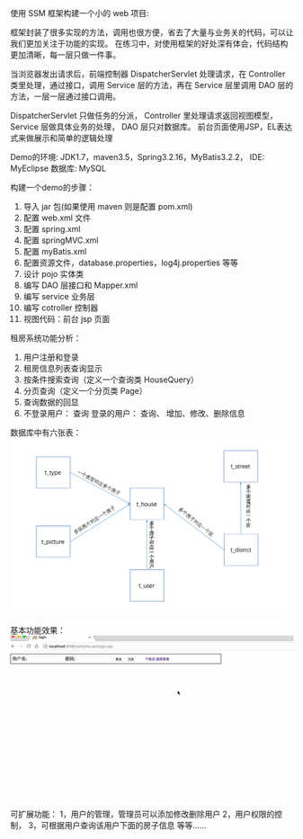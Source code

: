 使用 SSM 框架构建一个小的 web 项目:

框架封装了很多实现的方法，调用也很方便，省去了大量与业务关的代码，可以让我们更加关注于功能的实现。
在练习中，对使用框架的好处深有体会，代码结构更加清晰，每一层只做一件事。

当浏览器发出请求后，前端控制器 DispatcherServlet 处理请求，在 Controller 类里处理，通过接口，调用 Service 层的方法，再在 Service 层里调用 DAO 层的方法，一层一层通过接口调用。

DispatcherServlet 只做任务的分派，
Controller 里处理请求返回视图模型，
Service 层做具体业务的处理， 
DAO 层只对数据库。
前台页面使用JSP，EL表达式来做展示和简单的逻辑处理


Demo的环境: JDK1.7，maven3.5，Spring3.2.16，MyBatis3.2.2，
IDE: MyEclipse
数据库: MySQL


构建一个demo的步骤：
1. 导入 jar 包(如果使用 maven 则是配置 pom.xml)
2. 配置 web.xml 文件
3. 配置 spring.xml
4. 配置 springMVC.xml
5. 配置 myBatis.xml
6. 配置资源文件，database.properties，log4j.properties 等等
7. 设计 pojo 实体类
7. 编写 DAO 层接口和 Mapper.xml
8. 编写 service 业务层
9. 编写 cotroller 控制器
10. 视图代码：前台 jsp 页面



租房系统功能分析：
1. 用户注册和登录
2. 租房信息列表查询显示
3. 按条件搜索查询（定义一个查询类 HouseQuery）
4. 分页查询（定义一个分页类 Page）
5. 查询数据的回显
6. 不登录用户：       查询
登录的用户：       查询、  增加、修改、删除信息

数据库中有六张表：
![tables.png](https://github.com/JasonMHo/house/blob/master/tables.png)


基本功能效果：
![house.gif](https://github.com/JasonMHo/house/blob/master/house.gif)





可扩展功能：
1，用户的管理，管理员可以添加修改删除用户
2，用户权限的控制，
3，可根据用户查询该用户下面的房子信息
等等......

